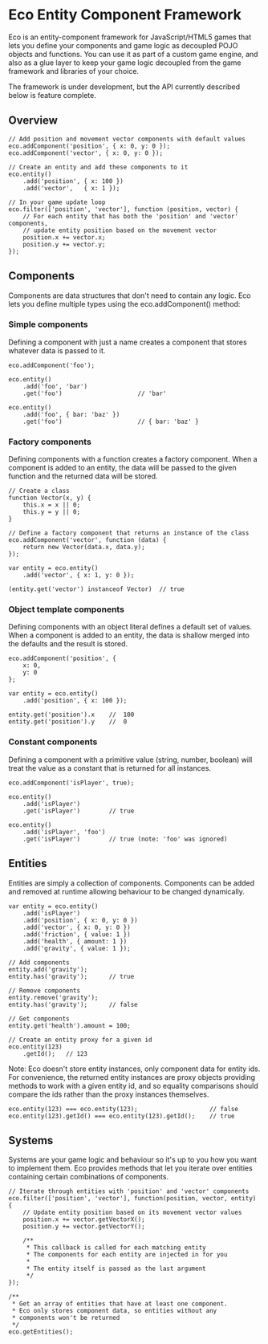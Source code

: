 # Eco Entity Component Framework

Eco is an entity-component framework for JavaScript/HTML5 games that lets you
define your components and game logic as decoupled POJO objects and functions.
You can use it as part of a custom game engine, and also as a glue layer to
keep your game logic decoupled from the game framework and libraries of your
choice.

The framework is under development, but the API currently described below is
feature complete.

## Overview

    // Add position and movement vector components with default values
    eco.addComponent('position', { x: 0, y: 0 });
    eco.addComponent('vector', { x: 0, y: 0 });

    // Create an entity and add these components to it
    eco.entity()
        .add('position', { x: 100 })
        .add('vector',   { x: 1 });

    // In your game update loop
    eco.filter(['position', 'vector'], function (position, vector) {
        // For each entity that has both the 'position' and 'vector' components,
        // update entity position based on the movement vector
        position.x += vector.x;
        position.y += vector.y;
    });

## Components

Components are data structures that don't need to contain any logic. Eco lets
you define multiple types using the eco.addComponent() method:

### Simple components

Defining a component with just a name creates a component that stores whatever
data is passed to it.

    eco.addComponent('foo');

    eco.entity()
        .add('foo', 'bar')
        .get('foo')                     // 'bar'

    eco.entity()
        .add('foo', { bar: 'baz' })
        .get('foo')                     // { bar: 'baz' }

### Factory components

Defining components with a function creates a factory component. When a
component is added to an entity, the data will be passed to the given
function and the returned data will be stored.

    // Create a class
    function Vector(x, y) {
        this.x = x || 0;
        this.y = y || 0;
    }

    // Define a factory component that returns an instance of the class
    eco.addComponent('vector', function (data) {
        return new Vector(data.x, data.y);
    });

    var entity = eco.entity()
        .add('vector', { x: 1, y: 0 });

    (entity.get('vector') instanceof Vector)  // true

### Object template components

Defining components with an object literal defines a default set of values.
When a component is added to an entity, the data is shallow merged into the
defaults and the result is stored.

    eco.addComponent('position', {
        x: 0,
        y: 0
    };

    var entity = eco.entity()
        .add('position', { x: 100 });

    entity.get('position').x    //  100
    entity.get('position').y    //  0

### Constant components

Defining a component with a primitive value (string, number, boolean) will
treat the value as a constant that is returned for all instances.

    eco.addComponent('isPlayer', true);

    eco.entity()
        .add('isPlayer')
        .get('isPlayer')        // true

    eco.entity()
        .add('isPlayer', 'foo')
        .get('isPlayer')        // true (note: 'foo' was ignored)

## Entities

Entities are simply a collection of components. Components can be added and
removed at runtime allowing behaviour to be changed dynamically.

    var entity = eco.entity()
        .add('isPlayer')
        .add('position', { x: 0, y: 0 })
        .add('vector', { x: 0, y: 0 })
        .add('friction', { value: 1 })
        .add('health', { amount: 1 })
        .add('gravity', { value: 1 });

    // Add components
    entity.add('gravity');
    entity.has('gravity');      // true

    // Remove components
    entity.remove('gravity');
    entity.has('gravity');      // false

    // Get components
    entity.get('health').amount = 100;

    // Create an entity proxy for a given id
    eco.entity(123)
        .getId();   // 123

Note: Eco doesn't store entity instances, only component data for entity ids.
For convenience, the returned entity instances are proxy objects providing
methods to work with a given entity id, and so equality comparisons should
compare the ids rather than the proxy instances themselves.

    eco.entity(123) === eco.entity(123);                    // false
    eco.entity(123).getId() === eco.entity(123).getId();    // true

## Systems

Systems are your game logic and behaviour so it's up to you how you want to
implement them. Eco provides methods that let you iterate over entities
containing certain combinations of components.

    // Iterate through entities with 'position' and 'vector' components
    eco.filter(['position', 'vector'], function(position, vector, entity) {
        // Update entity position based on its movement vector values
        position.x += vector.getVectorX();
        position.y += vector.getVectorY();

        /**
         * This callback is called for each matching entity
         * The components for each entity are injected in for you
         *
         * The entity itself is passed as the last argument
         */
    });

    /**
     * Get an array of entities that have at least one component.
     * Eco only stores component data, so entities without any
     * components won't be returned
     */
    eco.getEntities();
